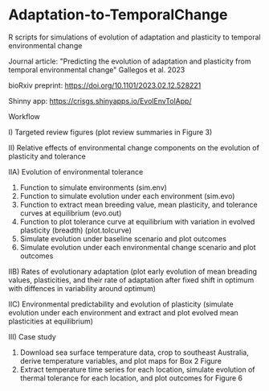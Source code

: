 # Adaptation-to-TemporalChange
R scripts for simulations of evolution of adaptation and plasticity to temporal environmental change

Journal article: "Predicting the evolution of adaptation and plasticity from temporal environmental change" Gallegos et al. 2023

bioRxiv preprint: https://doi.org/10.1101/2023.02.12.528221

Shinny app: https://crisgs.shinyapps.io/EvolEnvTolApp/

Workflow

I) Targeted review figures (plot review summaries in Figure 3)

II) Relative effects of environmental change components on the evolution of plasticity and tolerance
	
IIA) Evolution of environmental tolerance

1) Function to simulate environments (sim.env)
2) Function to simulate evolution under each environment (sim.evo)
3) Function to extract mean breeding value, mean plasticity, and tolerance curves at equilibrium (evo.out)
4) Function to plot tolerance curve at equilibrium with variation in evolved plasticity (breadth) (plot.tolcurve)
5) Simulate evolution under baseline scenario and plot outcomes
6) Simulate evolution under each environmental change scenario and plot outcomes
	
IIB) Rates of evolutionary adaptation (plot early evolution of mean breading values, plasticities, and their rate of adaptation after fixed shift in optimum with diffences in variability around optimum)

IIC) Environmental predictability and evolution of plasticity (simulate evolution under each environment and extract and plot evolved mean plasticities at equilibrium)

III) Case study

1) Download sea surface temperature data, crop to southeast Australia, derive temperature variables, and plot maps for Box 2 Figure
2) Extract temperature time series for each location, simulate evolution of thermal tolerance for each location, and plot outcomes for Figure 6
